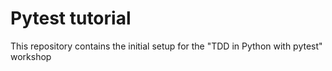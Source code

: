 # Pytest tutorial

This repository contains the initial setup for the "TDD in Python with pytest" workshop
